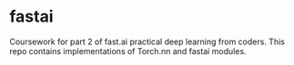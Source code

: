 # fastai
Coursework for part 2 of fast.ai practical deep learning from coders. This repo contains implementations of Torch.nn and fastai modules. 
